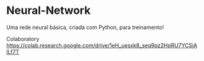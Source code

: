 # Neural-Network
Uma rede neural básica, criada com Python, para treinamento!

Colaboratory
https://colab.research.google.com/drive/1eH_uesxk8_seq9pz2HpRU7YCSjAlLf7T
